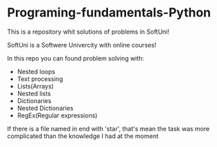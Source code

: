 # Programing-fundamentals-Python
This is a repository whit solutions of problems in SoftUni!

SoftUni is a Softwere Univercity with online courses!

In this repo you can found problem solving with:
  - Nested loops
  - Text processing
  - Lists(Arrays)
  - Nested lists
  - Dictionaries
  - Nested Dictionaries
  - RegEx(Regular expressions)

If there is a file named in end with 'star', that's mean the task was more complicated than the knowledge I had at the moment
